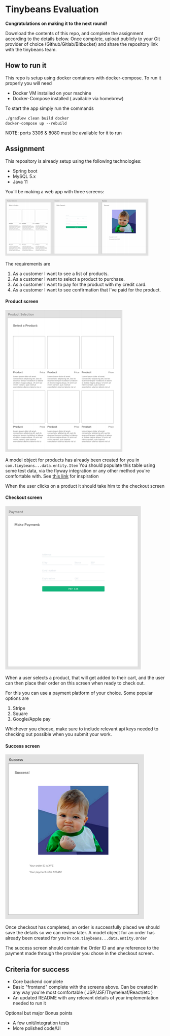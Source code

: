 # Tinybeans Evaluation

**Congratulations on making it to the next round!** 


Download the contents of this repo, and complete the assignment according to the details below. 
Once complete, upload publicly to your Git provider of choice (Github/Gitlab/Bitbucket) and share the repository link with the tinybeans team.

## How to run it
This repo is setup using docker containers with docker-compose. To run it properly you will need 

- Docker VM installed on your machine
- Docker-Compose installed ( available via homebrew)

To start the app simply run the commands 
```
./gradlew clean build docker
docker-compose up --rebuild
```

NOTE: ports 3306 & 8080 must be available for it to run


## Assignment

This repository is already setup using the following technologies:

- Spring boot
- MySQL 5.x
- Java 11


You’ll be making a web app with three screens: 

![Overview](docs/img/overview.png)


The requirements are

1. As a customer I want to see a list of products. 
2. As a customer I want to select a product to purchase. 
3. As a customer I want to pay for the product with my credit card. 
4. As a customer I want to see confirmation that I’ve paid for the product.


#### Product screen 

![Products](docs/img/products.png)

A model object for products has already been created for you in `com.tinybeans...data.entity.Item` 
You should populate this table using some test data, via the flyway integration or any other method you're comfortable with.
See [this link](https://medium.com/@jonashavers/how-to-create-database-test-data-for-spring-boot-applications-with-flyway-db-294a436db7ee) for inspiration

When the user clicks on a product it should take him to the checkout screen

#### Checkout screen 

![Checkout](docs/img/checkout.png)

When a user selects a product, that will get added to their cart, and the user can then place their order on this screen when ready to check out.

For this you can use a payment platform of your choice. Some popular options are
1. Stripe
2. Square
3. Google/Apple pay

Whichever you choose, make sure to include relevant api keys needed to checking out possible when you submit your work.


#### Success screen 

![Success](docs/img/success.png)

Once checkout has completed, an order is successfully placed we should save the details so we can review later. A model object for an order has already been created for you in `com.tinybeans...data.entity.Order`

The success screen should contain the Order ID and any reference to the payment made through the provider you chose in the checkout screen.


## Criteria for success

- Core backend complete
- Basic "frontend" complete with the screens above. Can be created in any way you're most comfortable ( JSP/JSF/Thymeleaf/React/etc )
- An updated README with any relevant details of your implementation needed to run it

Optional but major Bonus points
- A few unit/integration tests
- More polished code/UI




